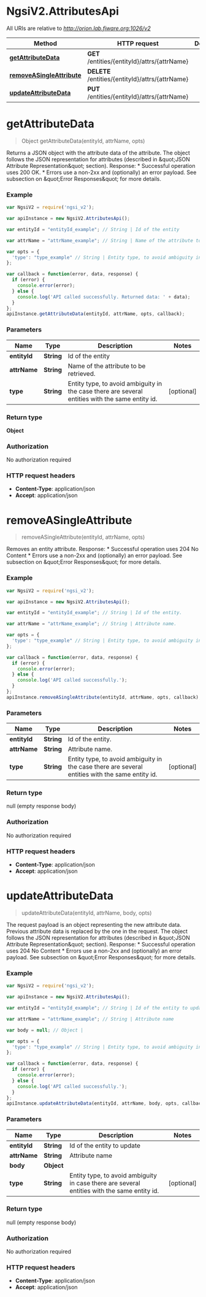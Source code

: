 # NgsiV2.AttributesApi

All URIs are relative to *http://orion.lab.fiware.org:1026/v2*

Method | HTTP request | Description
------------- | ------------- | -------------
[**getAttributeData**](AttributesApi.md#getAttributeData) | **GET** /entities/{entityId}/attrs/{attrName} | 
[**removeASingleAttribute**](AttributesApi.md#removeASingleAttribute) | **DELETE** /entities/{entityId}/attrs/{attrName} | 
[**updateAttributeData**](AttributesApi.md#updateAttributeData) | **PUT** /entities/{entityId}/attrs/{attrName} | 


<a name="getAttributeData"></a>
# **getAttributeData**
> Object getAttributeData(entityId, attrName, opts)



Returns a JSON object with the attribute data of the attribute. The object follows the JSON representation for attributes (described in \&quot;JSON Attribute Representation\&quot; section). Response: * Successful operation uses 200 OK. * Errors use a non-2xx and (optionally) an error payload. See subsection on \&quot;Error Responses\&quot; for   more details.

### Example
```javascript
var NgsiV2 = require('ngsi_v2');

var apiInstance = new NgsiV2.AttributesApi();

var entityId = "entityId_example"; // String | Id of the entity

var attrName = "attrName_example"; // String | Name of the attribute to be retrieved.

var opts = { 
  'type': "type_example" // String | Entity type, to avoid ambiguity in the case there are several entities with the same entity id.
};

var callback = function(error, data, response) {
  if (error) {
    console.error(error);
  } else {
    console.log('API called successfully. Returned data: ' + data);
  }
};
apiInstance.getAttributeData(entityId, attrName, opts, callback);
```

### Parameters

Name | Type | Description  | Notes
------------- | ------------- | ------------- | -------------
 **entityId** | **String**| Id of the entity | 
 **attrName** | **String**| Name of the attribute to be retrieved. | 
 **type** | **String**| Entity type, to avoid ambiguity in the case there are several entities with the same entity id. | [optional] 

### Return type

**Object**

### Authorization

No authorization required

### HTTP request headers

 - **Content-Type**: application/json
 - **Accept**: application/json

<a name="removeASingleAttribute"></a>
# **removeASingleAttribute**
> removeASingleAttribute(entityId, attrName, opts)



Removes an entity attribute. Response: * Successful operation uses 204 No Content * Errors use a non-2xx and (optionally) an error payload. See subsection on \&quot;Error Responses\&quot; for   more details.

### Example
```javascript
var NgsiV2 = require('ngsi_v2');

var apiInstance = new NgsiV2.AttributesApi();

var entityId = "entityId_example"; // String | Id of the entity.

var attrName = "attrName_example"; // String | Attribute name.

var opts = { 
  'type': "type_example" // String | Entity type, to avoid ambiguity in the case there are several entities with the same entity id.
};

var callback = function(error, data, response) {
  if (error) {
    console.error(error);
  } else {
    console.log('API called successfully.');
  }
};
apiInstance.removeASingleAttribute(entityId, attrName, opts, callback);
```

### Parameters

Name | Type | Description  | Notes
------------- | ------------- | ------------- | -------------
 **entityId** | **String**| Id of the entity. | 
 **attrName** | **String**| Attribute name. | 
 **type** | **String**| Entity type, to avoid ambiguity in the case there are several entities with the same entity id. | [optional] 

### Return type

null (empty response body)

### Authorization

No authorization required

### HTTP request headers

 - **Content-Type**: application/json
 - **Accept**: application/json

<a name="updateAttributeData"></a>
# **updateAttributeData**
> updateAttributeData(entityId, attrName, body, opts)



The request payload is an object representing the new attribute data. Previous attribute data is replaced by the one in the request. The object follows the JSON representation for attributes (described in \&quot;JSON Attribute Representation\&quot; section). Response: * Successful operation uses 204 No Content * Errors use a non-2xx and (optionally) an error payload. See subsection on \&quot;Error Responses\&quot; for   more details.

### Example
```javascript
var NgsiV2 = require('ngsi_v2');

var apiInstance = new NgsiV2.AttributesApi();

var entityId = "entityId_example"; // String | Id of the entity to update

var attrName = "attrName_example"; // String | Attribute name

var body = null; // Object | 

var opts = { 
  'type': "type_example" // String | Entity type, to avoid ambiguity in case there are several entities with the same entity id.
};

var callback = function(error, data, response) {
  if (error) {
    console.error(error);
  } else {
    console.log('API called successfully.');
  }
};
apiInstance.updateAttributeData(entityId, attrName, body, opts, callback);
```

### Parameters

Name | Type | Description  | Notes
------------- | ------------- | ------------- | -------------
 **entityId** | **String**| Id of the entity to update | 
 **attrName** | **String**| Attribute name | 
 **body** | **Object**|  | 
 **type** | **String**| Entity type, to avoid ambiguity in case there are several entities with the same entity id. | [optional] 

### Return type

null (empty response body)

### Authorization

No authorization required

### HTTP request headers

 - **Content-Type**: application/json
 - **Accept**: application/json

